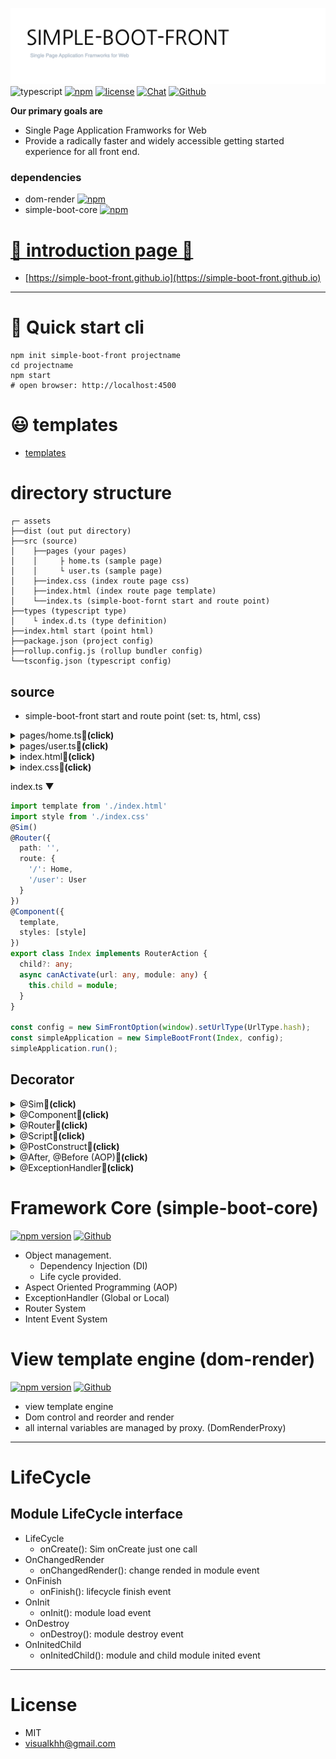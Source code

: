 ![Single Page Application Framworks](assets/banner.png)  
![typescript](https://img.shields.io/badge/-typescript-black?logo=typescript) [![npm](https://img.shields.io/badge/-npm-black?logo=npm)](https://www.npmjs.com/package/simple-boot-front) [![license](https://img.shields.io/badge/license-MIT-green)](LICENSE.md) [![Chat](https://img.shields.io/badge/discord-20%20online-brightgreen?logo=discord)](https://discord.gg/PW56dpns) [![Github](https://img.shields.io/badge/-github-black?logo=github)](https://github.com/visualkhh/simple-boot-front)

**Our primary goals are**
* Single Page Application Framworks for Web
* Provide a radically faster and widely accessible getting started experience for all front end.

### dependencies
* dom-render [![npm](https://img.shields.io/badge/-npm-black?logo=npm)](https://www.npmjs.com/package/dom-render)
* simple-boot-core [![npm](https://img.shields.io/badge/-npm-black?logo=npm)](https://www.npmjs.com/package/simple-boot-core)


# [📄 introduction page 🔗](https://simple-boot-front.github.io)
- [https://simple-boot-front.github.io](https://simple-boot-front.github.io)


--- 
# 🚀 Quick start cli
```shell
npm init simple-boot-front projectname
cd projectname
npm start
# open browser: http://localhost:4500
```

# 😃 templates
- [templates](./templates)

# directory structure
```
┌─ assets
├──dist (out put directory)
├──src (source)
│    ├──pages (your pages)
│    │     ├ home.ts (sample page)
│    │     └ user.ts (sample page)
│    ├──index.css (index route page css)
│    ├──index.html (index route page template)
│    └──index.ts (simple-boot-fornt start and route point)
├──types (typescript type)
│    └ index.d.ts (type definition)
├──index.html start (point html)
├──package.json (project config)
├──rollup.config.js (rollup bundler config)
└──tsconfig.json (typescript config)
```

## source 
* simple-boot-front start and route point  (set: ts, html, css)
<details>
  <summary>pages/home.ts<strong>🔻(click)</strong></summary>

```typescript
@Sim()
@Component({
    template: '<div>home</div>'
})
export class Home {

}
```
</details>
<details>
  <summary>pages/user.ts<strong>🔻(click)</strong></summary>

```typescript
@Sim()
@Component({
  template: '<div>user</div>'
})
export class User {

}
```
</details>
<details>
  <summary>index.html<strong>🔻(click)</strong></summary>

```html
<header>
    <nav>
        <ul>
            <li>
                <button router-link="/">home</button>
            </li>
            <li>
                <button router-link="/user">user</button>
            </li>
        </ul>
    </nav>

</header>
<main>
    <router component="this.child"></router>
</main>
<footer>
    footer
</footer>
```
</details>

<details>
  <summary>index.css<strong>🔻(click)</strong></summary>

```css
header, footer, main {
    border: #333333 1px solid;
    padding: 20px;
    margin: 20px;
}
```
</details>

index.ts ▼
```typescript
import template from './index.html'
import style from './index.css'
@Sim()
@Router({
  path: '',
  route: {
    '/': Home,
    '/user': User
  }
})
@Component({
  template,
  styles: [style]
})
export class Index implements RouterAction {
  child?: any;
  async canActivate(url: any, module: any) {
    this.child = module;
  }
}

const config = new SimFrontOption(window).setUrlType(UrlType.hash);
const simpleApplication = new SimpleBootFront(Index, config);
simpleApplication.run();
```

## Decorator
<details>
  <summary>@Sim<strong>🔻(click)</strong></summary>

Objects managed by the SimpleBootFront framework
- parameter: SimConfig  {schema: string}

```typescript
@Sim({scheme: 'index'})
```
</details>


<details>
  <summary>@Component<strong>🔻(click)</strong></summary>


```html
<!--template.html-->
<h1>${this.title}</h1>
<div>#innerHTML#</div>
```
```typescript
import template from './index.html'
import style from './index.css'
@Sim()
@Component({
  selector: 'index', // default class name LowerCase
  template,
  styles: [style]
})
export class Index {
  public title = ''
  public setData(title: string) {
    this.title = title;
  }
}
```
### using
```typescript
constructor(index: Index){...}
```
```html
<index></index>
<!-- dr-set: $index.setData('data'); $element, $innerHTML, $attributes -->
<index dr-set="$index.setData('hello component')">
  <ul>
    <li>content</li>
  </ul>
</index>
```
</details>

<details>
  <summary>@Router<strong>🔻(click)</strong></summary>

```typescript
import template from './index.html'
import style from './index.css'
@Sim()
@Router({
    path: '',
    route: {
        '/': Home,
        '/user': User,
        '/user/{id}': UserDetail
    }
})
@Component({
    template,
    styles: [style]
})
export class Index implements RouterAction {
    child?: any;
    canActivate(url: any, module: any): void {
        this.child = module;
    }
}
```

### activeRoute
```typescript
constructor(routerManager: RouterManager){
    // get path data
    routerManager.activeRouterModule.pathData.id; // /user/:id
}
```

### component include
```html
<route component="this.child"></route>
```


### router option
- attribute
  - **router-active-class**: url === href attribute => class add (a-classname, b-classname)
    - value: add and remove class name
  - **router-inactive-class**: url !== href attribute => class add  (a-classname, b-classname)
    - value: add and remove class name
  ```html
  <a router-link="/home" router-active-class="active" router-inactive-class="inactive">home</a>
  ```
  - **router-link**:
    - value: router link
    
</details>

<details>
  <summary>@Script<strong>🔻(click)</strong></summary>

```typescript
@Sim({scheme: 'i18nScript'})
@Script({
    name: 'i18n'
})
export class I18nScript extends ScriptRunnable {
    public language?: Language;
    constructor(public i18nService: I18nService) {
        super();
        i18nService.subject.subscribe(it => {
            this.language = it;
            this.render();  // <-- ref target  rerender
        })
    }
    run(key: string): any {
        return this.language?.defaultData?.[key] ?? key;
    }
}
```
### using script
```typescript
counstructor(i18nScript: I18nScript) {...}
counstructor(scriptService: ScriptService) {
  const i18nScript = scriptService.getScript('i18n');
}
```
```html
<div>${$scripts.i18n('Get Locale JSON')}</div>
<div dr-if="$scripts.i18n('Get Locale JSON') === 'wow'"> is wow</div>
```

</details>

<details>
  <summary>@PostConstruct<strong>🔻(click)</strong></summary>

Methods that you run for a separate initialization operation after the object is created

```typescript
@PostConstruct
post(projectService: ProjectService) {
    console.log('post Construct  and dependency injection')
}
```
</details>


<details>
  <summary>@After, @Before (AOP)<strong>🔻(click)</strong></summary>

```typescript
fire($event: MouseEvent, view: View<Element>) {
    console.log('fire method')
    this.data = RandomUtils.random(0, 100);
}

@Before({property: 'fire'})
before(obj: any, protoType: Function) {
    console.log('before', obj, protoType)
}

@After({property: 'fire'})
after(obj: any, protoType: Function) {
    console.log('after', obj, protoType)
}
```
</details>

<details>
  <summary>@ExceptionHandler<strong>🔻(click)</strong></summary>

```typescript
@ExceptionHandler(TypeError)
public exceptionTypeError(e: TypeError) {
  console.log('TypeError exception:')
}

@ExceptionHandler(SimError)
public exception1(e: SimError) {
  console.log('SimError exception:')
}

@ExceptionHandler(RouterError)
public exception3(e: RouterError) {
  console.log('NotFountRoute exception:')
}

@ExceptionHandler(SimNoSuch)
public exception2(e: SimNoSuch) {
  console.log('NoSuchSim exception:')
}
```
</details>


# Framework Core (simple-boot-core)  
[![npm version](https://img.shields.io/badge/-npm-black?logo=npm)](https://www.npmjs.com/package/simple-boot-core) [![Github](https://img.shields.io/badge/-github-black?logo=github)](https://github.com/visualkhh/simple-boot-core) 
* Object management.
  * Dependency Injection (DI)
  * Life cycle provided.
* Aspect Oriented Programming (AOP)
* ExceptionHandler (Global or Local)
* Router System
* Intent Event System


# View template engine (dom-render)  
[![npm version](https://img.shields.io/badge/-npm-black?logo=npm)](https://www.npmjs.com/package/dom-render) [![Github](https://img.shields.io/badge/-github-black?logo=github)](https://github.com/visualkhh/dom-render)
* view template engine
* Dom control and reorder and render
* all internal variables are managed by proxy. (DomRenderProxy)

----



# LifeCycle
## Module LifeCycle interface
* LifeCycle
  - onCreate(): Sim onCreate just one call
* OnChangedRender
  - onChangedRender(): change rended in module event
* OnFinish
  - onFinish(): lifecycle finish event
* OnInit
  - onInit(): module load event
* OnDestroy
  - onDestroy(): module destroy event
* OnInitedChild
  - onInitedChild(): module and child module inited event

----
# License
* MIT
* visualkhh@gmail.com
